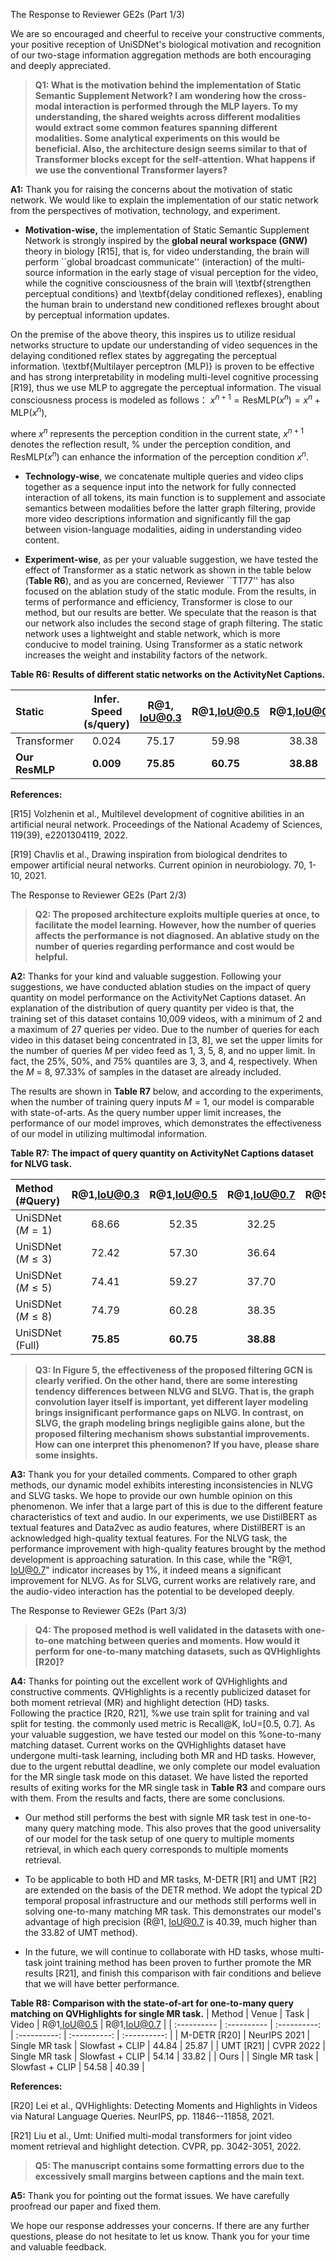 

The Response to Reviewer GE2s (Part 1/3)

We are so encouraged and cheerful to receive your constructive comments, your positive reception of UniSDNet's biological motivation and recognition of our two-stage information aggregation methods are both encouraging and deeply appreciated. 

> **Q1: What is the motivation behind the implementation of Static Semantic Supplement Network? I am wondering how the cross-modal interaction is performed through the MLP layers. To my understanding, the shared weights across different modalities would extract some common features spanning different modalities. Some analytical experiments on this would be beneficial. Also, the architecture design seems similar to that of Transformer blocks except for the self-attention. What happens if we use the conventional Transformer layers?**

**A1:**
Thank you for raising the concerns about the motivation of static network. We would like to explain the implementation of our static network from the perspectives of motivation, technology, and experiment.

- **Motivation-wise,** the implementation of Static Semantic Supplement Network is strongly inspired by the **global neural workspace (GNW)** theory in biology [R15], that is, for video understanding, the brain will perform ``global broadcast communicate'' (interaction) of the multi-source information in the early stage of visual perception for the video, while the cognitive consciousness of the brain will \textbf{strengthen perceptual conditions} and \textbf{delay conditioned reflexes}, enabling the human brain to understand new conditioned reflexes brought about by perceptual information updates.

On the premise of the above theory, this inspires us to utilize residual networks structure to update our understanding of video sequences in the delaying conditioned reflex states by aggregating the perceptual information. \textbf{Multilayer perceptron (MLP)} is proven to be effective and has strong interpretability in modeling multi-level cognitive processing [R19], thus we use MLP to aggregate the perceptual information. The visual consciousness process is modeled as follows：
$x^{n+1} = \text{ResMLP}(x^n) = x^n+\text{MLP}(x^n),$

where $x^n$ represents the perception condition in the current state, $x^{n+1}$ denotes the reflection result,  % under the perception condition, and $\text{ResMLP}(x^n)$ can enhance the information of the perception condition $x^n$.

- **Technology-wise**,  we concatenate multiple queries and video clips together as a sequence input into the network for fully connected interaction of all tokens, its main function is to supplement and associate semantics between modalities before the latter graph filtering, provide more video descriptions information and significantly fill the gap between vision-language modalities, aiding in understanding video content.

- **Experiment-wise**, as per your valuable suggestion, we have tested the effect of Transformer as a static network as shown in the table below (**Table R6**), and as you are concerned, Reviewer ``TT77'' has also focused on the ablation study of the static module. From the results, in terms of performance and efficiency, Transformer is close to our method, but our results are better. We speculate that the reason is that our network also includes the second stage of graph filtering. The static network uses a lightweight and stable network, which is more conducive to model training. Using Transformer as a static network increases the weight and instability factors of the network. 

**Table R6: Results of different static networks on the ActivityNet Captions.**

|Static | Infer. Speed (s/query) | R@1, IoU@0.3 | R@1,IoU@0.5 | R@1,IoU@0.7  |  R@5,IoU@0.3 | R@5,IoU@0.5  | R@5,IoU@0.7 | mIoU  | 
| :---------- | :----------: | :----------:  | :----------: | :----------:  | :----------:  | :----------:  | :----------:  | :----------: | 
| Transformer | 0.024 | 75.17 | 59.98 | 38.38 | 91.26 | 85.77 | 74.25 | 54.97| 
|**Our ResMLP** | **0.009** | **75.85**	| **60.75**	| **38.88**	| **91.16** | **85.34** | **74.01**	| **55.47** |

**References:**

[R15] Volzhenin et al., Multilevel development of cognitive abilities in an artificial neural network. Proceedings of the National Academy of Sciences, 119(39), e2201304119, 2022.

[R19] Chavlis et al., Drawing inspiration from biological dendrites to empower artificial neural networks. Current opinion in neurobiology. 70, 1-10, 2021. 


The Response to Reviewer GE2s (Part 2/3)

> **Q2: The proposed architecture exploits multiple queries at once, to facilitate the model learning. However, how the number of queries affects the performance is not diagnosed. An ablative study on the number of queries regarding performance and cost would be helpful.**

**A2:**
Thanks for your kind and valuable suggestion. Following your suggestions, we have conducted ablation studies on the impact of query quantity on model performance on the ActivityNet Captions dataset. An explanation of the distribution of query quantity per video is that, the training set of this dataset contains 10,009 videos, with a minimum of 2 and a maximum of 27 queries per video. Due to the number of queries for each video in this dataset being concentrated in [3, 8], we set the upper limits for the number of queries $M$ per video feed as 1, 3, 5, 8, and no upper limit. In fact, the 25\%, 50\%, and 75\% quantiles are 3, 3, and 4, respectively. When the $M$ = 8, 97.33\% of samples in the dataset are already included. 

The results are shown in **Table R7** below, and according to the experiments, when the number of training query inputs $M=1$, our model is comparable with state-of-arts. As the query number upper limit increases, the performance of our model improves, which demonstrates the effectiveness of our model in utilizing multimodal information.

**Table R7: The impact of query quantity on ActivityNet Captions dataset for NLVG task.**

|Method (\#Query) | R@1,IoU@0.3 | R@1,IoU@0.5 | R@1,IoU@0.7  |  R@5,IoU@0.3 | R@5,IoU@0.5  | R@5,IoU@0.7 | mIoU  | 
| :---------- | :----------:  | :----------:  | :----------:  | :----------:  | :----------:  | :----------:  | :----------: |
| UniSDNet ($M=1$)     | 68.66 | 52.35 | 32.25 | 89.74 | 83.35 | 70.61 | 50.22 |
| UniSDNet ($M\leq 3$) | 72.42 | 57.30 | 36.64 | 89.82 | 83.88 | 72.14 | 53.30 |
| UniSDNet ($M\leq 5$) | 74.41 | 59.27 | 37.70 | 90.83 | 85.07 | 74.17 | 54.58 |
| UniSDNet ($M\leq 8$) | 74.79 | 60.28 | 38.35 | 90.68 | 85.15 | 73.90 | 55.03 |
| UniSDNet (Full)      |**75.85**| **60.75** | **38.88** | **91.16** | **85.34** | **74.01** | **55.47** | 

> **Q3: In Figure 5, the effectiveness of the proposed filtering GCN is clearly verified. On the other hand, there are some interesting tendency differences between NLVG and SLVG. That is, the graph convolution layer itself is important, yet different layer modeling brings insignificant performance gaps on NLVG. In contrast, on SLVG, the graph modeling brings negligible gains alone, but the proposed filtering mechanism shows substantial improvements. How can one interpret this phenomenon? If you have, please share some insights.**

**A3:** 
Thank you for your detailed comments. Compared to other graph methods, our dynamic model exhibits interesting inconsistencies in NLVG and SLVG tasks. We hope to provide our own humble opinion on this phenomenon.
We infer that a large part of this is due to the different feature characteristics of text and audio.
In our experiments, we use DistilBERT as textual features and Data2vec as audio features, where DistilBERT is an acknowledged high-quality textual features. 
For the NLVG task, the performance improvement with high-quality features brought by the method development is approaching saturation.
In this case, while the "R@1, IoU@0.7" indicator increases by 1\%, it indeed means a significant improvement for NLVG. 
As for SLVG, current works are relatively rare, and the audio-video interaction has the potential to be developed deeply. 


The Response to Reviewer GE2s (Part 3/3)

> **Q4: The proposed method is well validated in the datasets with one-to-one matching between queries and moments. How would it perform for one-to-many matching datasets, such as QVHighlights [R20]?**

**A4:**
Thanks for pointing out the excellent work of QVHighlights and constructive comments. 
QVHighlights is a recently publicized dataset for both moment retrieval (MR) and highlight detection (HD) tasks.  
Following the practice [R20, R21], %we use train split for training and val split for testing. 
the commonly used metric is Recall@K, IoU=[0.5, 0.7].
As your valuable suggestion, we have tested our model on this %one-to-many matching 
dataset. Current works on the QVHighlights dataset have undergone multi-task learning, including both MR and HD tasks. 
However, due to the urgent rebuttal deadline, we only complete our model evaluation for the MR single task mode on this dataset. 
We have listed the reported results of exiting works for the MR single task in **Table R3** and compare ours with them. From the results and facts, there are some conclusions. 

- Our method still performs the best with signle MR task test in one-to-many query matching mode.
This also proves that the good universality of our model for the task setup of one query to multiple moments retrieval, in which each query corresponds to multiple moments retrieval.

- To be applicable to both HD and MR tasks, M-DETR [R1] and UMT [R2] are extended on the basis of the DETR method. We adopt the typical 2D temporal proposal infrastructure and our methods still performs well in solving one-to-many matching MR task. This demonstrates our model's advantage of high precision (R@1, IoU@0.7 is 40.39, much higher than the 33.82 of UMT method).

- In the future, we will continue to collaborate with HD tasks, whose multi-task joint training method has been proven to further promote the MR results [R21], and finish this comparison with fair conditions and believe that we will have better performance.



**Table R8: Comparison with the state-of-art for one-to-many query matching on QVHighlights for single MR task.**
| Method       |        Venue | Task | Video | R@1,IoU@0.5 | R@1,IoU@0.7  | 
| :---------- | :----------  | :----------:  | :----------:  | :----------:  | :----------:  | 
| M-DETR [R20] | NeurIPS 2021 | Single MR task | Slowfast + CLIP | 44.84   |    25.87    | 
| UMT [R21]    | CVPR 2022    | Single MR task | Slowfast + CLIP | 54.14   |    33.82    | 
| Ours         |              | Single MR task | Slowfast + CLIP | 54.58   |    40.39    | 

**References:**

[R20] Lei et al., QVHighlights: Detecting Moments and Highlights in Videos via Natural Language Queries. NeurIPS, pp. 11846--11858, 2021.

[R21] Liu et al., Umt: Unified multi-modal transformers for joint video moment retrieval and highlight detection. CVPR, pp. 3042-3051, 2022.


> **Q5: The manuscript contains some formatting errors due to the excessively small margins between captions and the main text.**

**A5:** Thank you for pointing out the format issues. We have carefully proofread our paper and fixed them. 

We hope our response addresses your concerns. If there are any further questions, please do not hesitate to let us know. Thank you for your time and valuable feedback.
